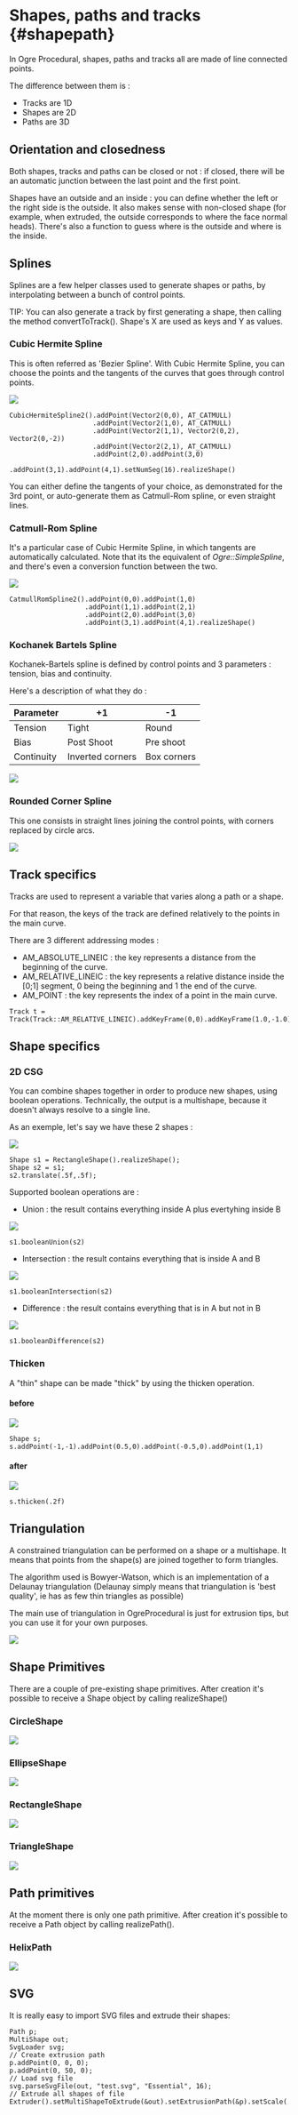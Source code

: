 Shapes, paths and tracks {#shapepath}
========================

In Ogre Procedural, shapes, paths and tracks all are made of line connected points.

The difference between them is :

* Tracks are 1D
* Shapes are 2D
* Paths are 3D


## Orientation and closedness

Both shapes, tracks and paths can be closed or not : if closed, there will be an automatic junction between the last point and the first point.

Shapes have an outside and an inside : you can define whether the left or the right side is the outside.
It also makes sense with non-closed shape (for example, when extruded, the outside corresponds to where the face normal heads).
There's also a function to guess where is the outside and where is the inside.

## Splines

Splines are a few helper classes used to generate shapes or paths, by interpolating between a bunch of control points.

TIP: You can also generate a track by first generating a shape, then calling the method convertToTrack(). 
      Shape's X are used as keys and Y as values.

### Cubic Hermite Spline

This is often referred as 'Bezier Spline'.
With Cubic Hermite Spline, you can choose the points and the tangents of the curves that goes through control points.

![](spline_cubichermite.png)

~~~~~~~~~~~~~~~~
CubicHermiteSpline2().addPoint(Vector2(0,0), AT_CATMULL)
                     .addPoint(Vector2(1,0), AT_CATMULL)
                     .addPoint(Vector2(1,1), Vector2(0,2), Vector2(0,-2))
                     .addPoint(Vector2(2,1), AT_CATMULL)
                     .addPoint(2,0).addPoint(3,0)
                     .addPoint(3,1).addPoint(4,1).setNumSeg(16).realizeShape()
~~~~~~~~~~~~~~~~

You can either define the tangents of your choice, as demonstrated for the 3rd point, or auto-generate them as Catmull-Rom spline, or even straight lines.

### Catmull-Rom Spline

It's a particular case of Cubic Hermite Spline, in which tangents are automatically calculated.
Note that its the equivalent of _Ogre::SimpleSpline_, and there's even a conversion function between the two.

![](spline_catmull.png)

~~~~~~~~~~~~~~~~
CatmullRomSpline2().addPoint(0,0).addPoint(1,0)
                   .addPoint(1,1).addPoint(2,1)
                   .addPoint(2,0).addPoint(3,0)
                   .addPoint(3,1).addPoint(4,1).realizeShape()
~~~~~~~~~~~~~~~~

### Kochanek Bartels Spline

Kochanek-Bartels spline is defined by control points and 3 parameters : tension, bias and continuity.

Here's a description of what they do :




Parameter  | +1              | -1
-----------|-----------------|------------
Tension    |Tight            |Round
Bias       |Post Shoot       |Pre shoot
Continuity |Inverted corners |Box corners


![](spline_kochanekbartels.png)

### Rounded Corner Spline

This one consists in straight lines joining the control points, with corners replaced by circle arcs.

![](spline_roundedcorner.png)

## Track specifics

Tracks are used to represent a variable that varies along a path or a shape.

For that reason, the keys of the track are defined relatively to the points in the main curve.

There are 3 different addressing modes :

* AM_ABSOLUTE_LINEIC : the key represents a distance from the beginning of the curve.
* AM_RELATIVE_LINEIC : the key represents a relative distance inside the [0;1] segment, 0 being the beginning and 1 the end of the curve.
* AM_POINT : the key represents the index of a point in the main curve.

~~~~~~~~~~~~~~~~
Track t = Track(Track::AM_RELATIVE_LINEIC).addKeyFrame(0,0).addKeyFrame(1.0,-1.0);
~~~~~~~~~~~~~~~~

## Shape specifics

### 2D CSG

You can combine shapes together in order to produce new shapes, using boolean operations.
Technically, the output is a multishape, because it doesn't always resolve to a single line.

As an exemple, let's say we have these 2 shapes :

![](shape_booleansetup.png)

~~~~~~~~~~~~~~~~
Shape s1 = RectangleShape().realizeShape();
Shape s2 = s1;
s2.translate(.5f,.5f);
~~~~~~~~~~~~~~~~

Supported boolean operations are :

* Union : the result contains everything inside A plus evertyhing inside B

![](shape_booleanunion.png)

~~~~~~~~~~~~~~~~
s1.booleanUnion(s2)
~~~~~~~~~~~~~~~~

* Intersection : the result contains everything that is inside A and B

![](shape_booleanintersection.png)

~~~~~~~~~~~~~~~~
s1.booleanIntersection(s2)
~~~~~~~~~~~~~~~~

* Difference : the result contains everything that is in A but not in B

![](shape_booleandifference.png)

~~~~~~~~~~~~~~~~
s1.booleanDifference(s2)
~~~~~~~~~~~~~~~~

### Thicken

A "thin" shape can be made "thick" by using the thicken operation.

#### before 
![](shape_thick1.png) 

~~~~~~~~~~~~~~~~
Shape s;
s.addPoint(-1,-1).addPoint(0.5,0).addPoint(-0.5,0).addPoint(1,1)
~~~~~~~~~~~~~~~~

#### after 
![](shape_thick2.png)

~~~~~~~~~~~~~~~~
s.thicken(.2f)
~~~~~~~~~~~~~~~~

## Triangulation

A constrained triangulation can be performed on a shape or a multishape. It means that points from the shape(s) are joined together to form triangles.

The algorithm used is Bowyer-Watson, which is an implementation of a Delaunay triangulation (Delaunay simply means that triangulation is 'best quality', ie has as few thin triangles as possible)

The main use of triangulation in OgreProcedural is just for extrusion tips, but you can use it for your own purposes.

![](shape_triangulation.png)

## Shape Primitives

There are a couple of pre-existing shape primitives. After creation it's possible to receive a Shape object by calling realizeShape()

### CircleShape

![](shape_circle.png)

### EllipseShape

![](shape_ellipse.png)

### RectangleShape

![](shape_rectangle.png)

### TriangleShape

![](shape_triangle.png)

## Path primitives

At the moment there is only one path primitive.
After creation it's possible to receive a Path object by calling realizePath().

### HelixPath

![](spline_helix.png)

## SVG

It is really easy to import SVG files and extrude their shapes:

~~~~~~~~~~~~~~~~
Path p;
MultiShape out;
SvgLoader svg;
// Create extrusion path
p.addPoint(0, 0, 0);
p.addPoint(0, 50, 0);
// Load svg file
svg.parseSvgFile(out, "test.svg", "Essential", 16);
// Extrude all shapes of file
Extruder().setMultiShapeToExtrude(&out).setExtrusionPath(&p).setScale(.07).realizeMesh("svg");
~~~~~~~~~~~~~~~~